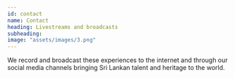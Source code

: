 ```yaml
---
id: contact
name: Contact
heading: Livestreams and broadcasts
subheading:
image: "assets/images/3.png"
---
```


We record and broadcast these experiences to the internet and through our social media channels bringing Sri Lankan talent and heritage to the world.
